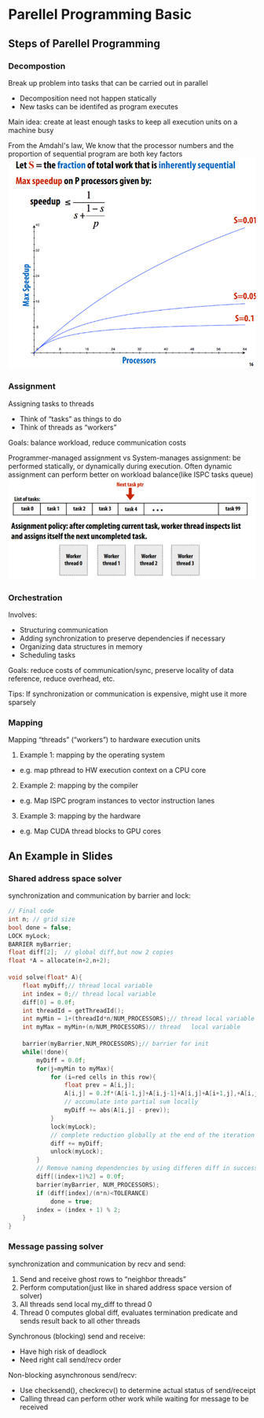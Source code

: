 # Parellel Programming Basic

## Steps of Parellel Programming
### Decompostion
Break up problem into tasks that can be carried out in parallel
- Decomposition need not happen statically 
- New tasks can be identifed as program executes 

Main idea: create at least enough tasks to keep all execution 
units on a machine busy

From the Amdahl's law, We know that
the processor numbers and the proportion of sequential program are both key factors
![1](./assets/1.png)

### Assignment
Assigning tasks to threads
- Think of “tasks” as things to do 
- Think of threads as “workers” 

Goals: balance workload, reduce communication costs

Programmer-managed assignment vs System-manages assignment: be performed statically, or dynamically during execution. Often dynamic assignment can perform better on workload balance(like ISPC tasks queue)
![2](./assets/2.png)

### Orchestration
Involves: 
- Structuring communication 
- Adding synchronization to preserve dependencies if necessary 
- Organizing data structures in memory 
- Scheduling tasks 

Goals: reduce costs of communication/sync, preserve locality of 
data reference, reduce overhead, etc.

Tips: If synchronization or communication is expensive, might use it more sparsely

### Mapping 
Mapping “threads” (“workers”) to hardware execution units
1. Example 1: mapping by the operating system 
- e.g. map pthread to HW execution context on a CPU core 
2. Example 2: mapping by the compiler
- e.g. Map ISPC program instances to vector instruction lanes 
3. Example 3: mapping by the hardware
- e.g. Map CUDA thread blocks to GPU cores

## An Example in Slides

### Shared address space solver

synchronization and communication by barrier and lock:
``` C
// Final code
int n; // grid size	
bool done =	false;	
LOCK myLock;	
BARRIER	myBarrier;	
float diff[2];	// global diff,but now 2 copies
float *A = allocate(n+2,n+2);

void solve(float* A){
	float myDiff;//	thread local variable	
	int	index =	0;// thread	local variable	
	diff[0]	= 0.0f;	
    int	threadId = getThreadId();	
	int	myMin =	1+(threadId*n/NUM_PROCESSORS);// thread	local variable
	int	myMax =	myMin+(n/NUM_PROCESSORS)// thread	local variable	

	barrier(myBarrier,NUM_PROCESSORS);// barrier for init	
	while(!done){	
		myDiff = 0.0f;
        for(j=myMin	to myMax){	
			for	(i=red cells in	this row){	
				float prev = A[i,j];	
				A[i,j] = 0.2f*(A[i-1,j]+A[i,j-1]+A[i,j]+A[i+1,j],+A[i,j+1]);
                // accumulate into partial sum locally	
				myDiff += abs(A[i,j] - prev));	
			}	
			lock(myLock);
            // complete reduction globally at the end of the iteration	
			diff +=	myDiff;	
			unlock(myLock);
        }
        // Remove naming dependencies by using differen diff in successive loop 
        diff[(index+1)%2] =	0.0f;	
		barrier(myBarrier, NUM_PROCESSORS);	
		if (diff[index]/(n*n)<TOLERANCE)	
		    done = true;	
		index =	(index + 1)	% 2;
    }
}
```

### Message passing solver

synchronization and communication by recv and send:
1. Send and receive ghost rows to “neighbor threads”
2. Perform computation(just like in shared address space version of solver)
3. All threads send local my_diff to thread 0
4. Thread 0 computes global diff, evaluates termination predicate and sends result back to all 
other threads

Synchronous (blocking) send and receive: 
- Have high risk of deadlock
- Need right call send/recv order

Non-blocking asynchronous send/recv: 
- Use checksend(), checkrecv() to determine actual status of send/receipt 
- Calling thread can perform other work while waiting for message to be received



